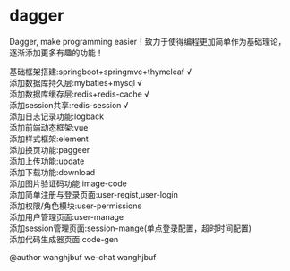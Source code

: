 # dagger
Dagger, make programming easier！致力于使得编程更加简单作为基础理论，逐渐添加更多有趣的功能！<br/>

基础框架搭建:springboot+springmvc+thymeleaf √ <br/>
添加数据库持久层:mybaties+mysql √ <br/>
添加数据库缓存层:redis+redis-cache √ <br/>
添加session共享:redis-session √ <br/>
添加日志记录功能:logback <br/>
添加前端动态框架:vue <br/>
添加样式框架:element <br/>
添加换页功能:paggeer <br/>
添加上传功能:update <br/>
添加下载功能:download <br/>
添加图片验证码功能:image-code <br/>
添加简单注册与登录页面:user-regist,user-login <br/>
添加权限/角色模块:user-permissions <br/>
添加用户管理页面:user-manage <br/>
添加session管理页面:session-mange(单点登录配置，超时时间配置) <br/>
添加代码生成器页面:code-gen <br/>

@author wanghjbuf
we-chat wanghjbuf
